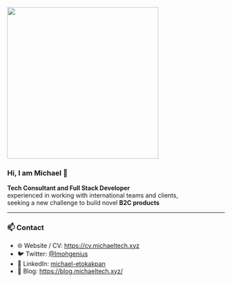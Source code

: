 <img src="https://res.cloudinary.com/dykoiorgv/image/upload/v1755277431/1755198227159_qfhqu4.jpg" width="350" />

### Hi, I am Michael 👋

**Tech Consultant and Full Stack Developer**  
experienced in working with international teams and clients,  
seeking a new challenge to build novel **B2C products**

---

### 📫 Contact

- 🌐 Website / CV: https://cv.michaeltech.xyz  
- 🐦 Twitter: [@Imohgenius](https://twitter.com/Imohgenius)  
- 💼 LinkedIn: [michael-etokakpan](https://www.linkedin.com/in/michael-etokakpan)  
- 📝 Blog: https://blog.michaeltech.xyz/
